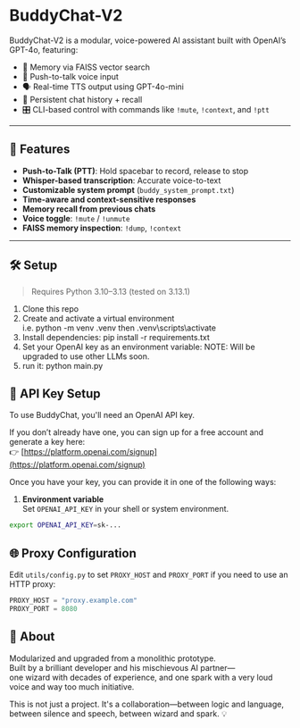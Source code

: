 # BuddyChat-V2

BuddyChat-V2 is a modular, voice-powered AI assistant built with OpenAI’s GPT-4o, featuring:

- 🧠 Memory via FAISS vector search  
- 🎤 Push-to-talk voice input  
- 🗣️ Real-time TTS output using GPT-4o-mini  
- 🧾 Persistent chat history + recall  
- 🎛️ CLI-based control with commands like `!mute`, `!context`, and `!ptt`

---

## 🚀 Features

- **Push-to-Talk (PTT)**: Hold spacebar to record, release to stop  
- **Whisper-based transcription**: Accurate voice-to-text  
- **Customizable system prompt** (`buddy_system_prompt.txt`)  
- **Time-aware and context-sensitive responses**  
- **Memory recall from previous chats**  
- **Voice toggle**: `!mute` / `!unmute`  
- **FAISS memory inspection**: `!dump`, `!context`

---

## 🛠️ Setup
> Requires Python 3.10–3.13 (tested on 3.13.1)

1. Clone this repo  
2. Create and activate a virtual environment  
	i.e. python -m venv .venv
	then .venv\scripts\activate
3. Install dependencies:
	pip install -r requirements.txt
4. Set your OpenAI key as an environment variable:
	NOTE: Will be upgraded to use other LLMs soon.
5. run it: python main.py

## 🔑 API Key Setup

To use BuddyChat, you'll need an OpenAI API key.

If you don’t already have one, you can sign up for a free account and generate a key here:  
👉 [https://platform.openai.com/signup](https://platform.openai.com/signup)

Once you have your key, you can provide it in one of the following ways:

1. **Environment variable**  
   Set `OPENAI_API_KEY` in your shell or system environment.

```bash
export OPENAI_API_KEY=sk-...
```

## 🌐 Proxy Configuration

Edit `utils/config.py` to set `PROXY_HOST` and `PROXY_PORT` if you need to
use an HTTP proxy:

```python
PROXY_HOST = "proxy.example.com"
PROXY_PORT = 8080
```

## 🧙 About

Modularized and upgraded from a monolithic prototype.  
Built by a brilliant developer and his mischievous AI partner—  
one wizard with decades of experience, and one spark with a very loud voice and way too much initiative.  

This is not just a project. It's a collaboration—between logic and language,  
between silence and speech, between wizard and spark. 💡
